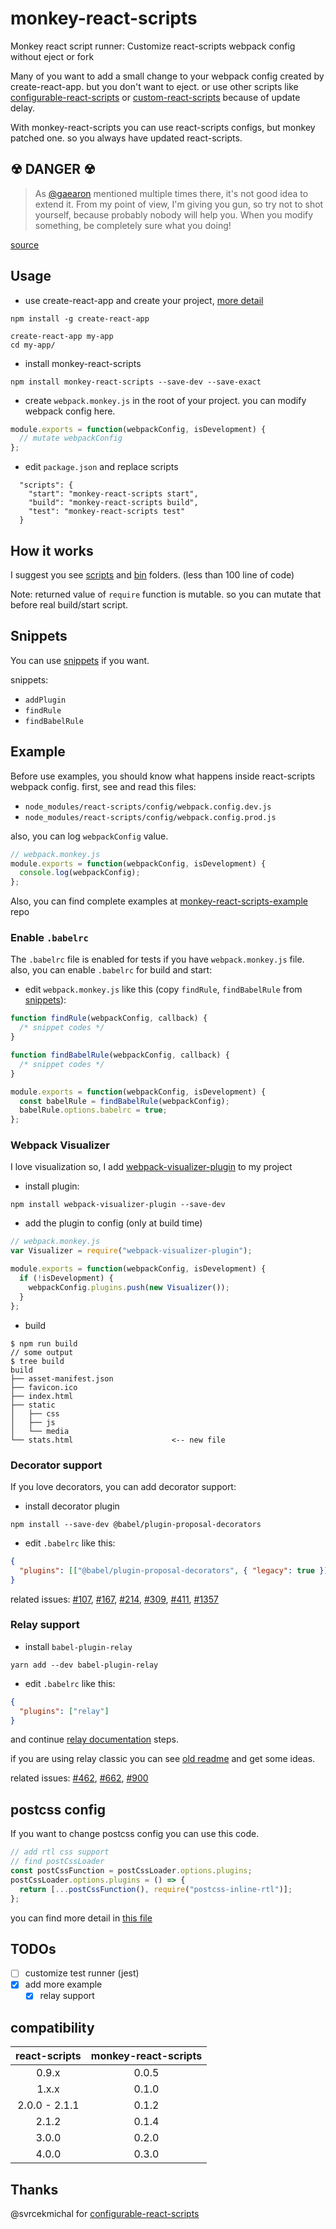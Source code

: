 # monkey-react-scripts

Monkey react script runner: Customize react-scripts webpack config without eject or fork

Many of you want to add a small change to your webpack config created by create-react-app. but you don't want to eject. or
use other scripts like [configurable-react-scripts][configurable-react-scripts] or
[custom-react-scripts][custom-react-scripts] because of update delay.

With monkey-react-scripts you can use react-scripts configs, but monkey patched one. so you always have updated
react-scripts.

## ☢ DANGER ☢

> As [@gaearon](https://github.com/gaearon) mentioned multiple times there, it's not good idea to extend it. From my
> point of view, I'm giving you gun, so try not to shot yourself, because probably nobody will help you. When you modify
> something, be completely sure what you doing!

[source][configurable-react-scripts]

## Usage

- use create-react-app and create your project, [more detail][create-react-app]

```
npm install -g create-react-app

create-react-app my-app
cd my-app/
```

- install monkey-react-scripts

```
npm install monkey-react-scripts --save-dev --save-exact
```

- create `webpack.monkey.js` in the root of your project. you can modify webpack config here.

```js
module.exports = function(webpackConfig, isDevelopment) {
  // mutate webpackConfig
};
```

- edit `package.json` and replace scripts

```
  "scripts": {
    "start": "monkey-react-scripts start",
    "build": "monkey-react-scripts build",
    "test": "monkey-react-scripts test"
  }
```

## How it works

I suggest you see [scripts](scripts) and [bin](bin) folders. (less than 100 line of code)

Note: returned value of `require` function is mutable. so you can mutate that before real build/start script.

## Snippets

You can use [snippets](snippets/cra-4.x.x.md) if you want.

snippets:

- `addPlugin`
- `findRule`
- `findBabelRule`

## Example

Before use examples, you should know what happens inside react-scripts webpack config.
first, see and read this files:

- `node_modules/react-scripts/config/webpack.config.dev.js`
- `node_modules/react-scripts/config/webpack.config.prod.js`

also, you can log `webpackConfig` value.

```js
// webpack.monkey.js
module.exports = function(webpackConfig, isDevelopment) {
  console.log(webpackConfig);
};
```

Also, you can find complete examples at [monkey-react-scripts-example] repo

### Enable `.babelrc`

The `.babelrc` file is enabled for tests if you have `webpack.monkey.js` file. also, you can enable `.babelrc` for build and start:

- edit `webpack.monkey.js` like this (copy `findRule`, `findBabelRule` from [snippets](snippets/cra-4.x.x.md)):

```js
function findRule(webpackConfig, callback) {
  /* snippet codes */
}

function findBabelRule(webpackConfig, callback) {
  /* snippet codes */
}

module.exports = function(webpackConfig, isDevelopment) {
  const babelRule = findBabelRule(webpackConfig);
  babelRule.options.babelrc = true;
};
```

### Webpack Visualizer

I love visualization so, I add [webpack-visualizer-plugin][webpack-visualizer] to my project

- install plugin:

```
npm install webpack-visualizer-plugin --save-dev
```

- add the plugin to config (only at build time)

```js
// webpack.monkey.js
var Visualizer = require("webpack-visualizer-plugin");

module.exports = function(webpackConfig, isDevelopment) {
  if (!isDevelopment) {
    webpackConfig.plugins.push(new Visualizer());
  }
};
```

- build

```
$ npm run build
// some output
$ tree build
build
├── asset-manifest.json
├── favicon.ico
├── index.html
├── static
│   ├── css
│   ├── js
│   └── media
└── stats.html                      <-- new file
```

### Decorator support

If you love decorators, you can add decorator support:

- install decorator plugin

```
npm install --save-dev @babel/plugin-proposal-decorators
```

- edit `.babelrc` like this:

```json
{
  "plugins": [["@babel/plugin-proposal-decorators", { "legacy": true }]]
}
```

related issues: [#107][107], [#167][167], [#214][214], [#309][309], [#411][411], [#1357][1357]

### Relay support

- install `babel-plugin-relay`

```
yarn add --dev babel-plugin-relay
```

- edit `.babelrc` like this:

```json
{
  "plugins": ["relay"]
}
```

and continue [relay documentation][relay-setup] steps.

if you are using relay classic you can see [old readme][old-relay-support] and get some ideas.

related issues: [#462][462], [#662][662], [#900][900]

## postcss config

If you want to change postcss config you can use this code.

```js
// add rtl css support
// find postCssLoader
const postCssFunction = postCssLoader.options.plugins;
postCssLoader.options.plugins = () => {
  return [...postCssFunction(), require("postcss-inline-rtl")];
};
```

you can find more detail in [this file][css-patch]

## TODOs

- [ ] customize test runner (jest)
- [x] add more example
  - [x] relay support

## compatibility

| react-scripts | monkey-react-scripts |
| :-----------: | :------------------: |
|     0.9.x     |        0.0.5         |
|     1.x.x     |        0.1.0         |
| 2.0.0 - 2.1.1 |        0.1.2         |
|     2.1.2     |        0.1.4         |
|     3.0.0     |        0.2.0         |
|     4.0.0     |        0.3.0         |

## Thanks

@svrcekmichal for [configurable-react-scripts][configurable-react-scripts]

[create-react-app]: https://github.com/facebookincubator/create-react-app#tldr
[webpack-visualizer]: https://github.com/chrisbateman/webpack-visualizer
[configurable-react-scripts]: https://github.com/svrcekmichal/configurable-react-scripts
[custom-react-scripts]: https://github.com/kitze/custom-react-scripts
[relay-setup]: https://facebook.github.io/relay/docs/en/installation-and-setup.html
[monkey-react-scripts-example]: https://github.com/monkey-patches/monkey-react-scripts-example
[old-relay-support]: https://github.com/monkey-patches/monkey-react-scripts/blob/b7380bbb873d637cdd6cf911de9f696b90b608fe/README.md#relay-support
[css-patch]: https://github.com/monkey-patches/monkey-react-scripts-example/blob/d759030325ca2d638b1ea0dd44e51655b88d5022/webpack-helpers/cssPatch.js
[107]: https://github.com/facebookincubator/create-react-app/issues/107
[167]: https://github.com/facebookincubator/create-react-app/issues/167
[214]: https://github.com/facebookincubator/create-react-app/issues/214
[309]: https://github.com/facebookincubator/create-react-app/issues/309
[411]: https://github.com/facebookincubator/create-react-app/issues/411
[1357]: https://github.com/facebookincubator/create-react-app/issues/1357
[462]: https://github.com/facebookincubator/create-react-app/issues/462
[662]: https://github.com/facebookincubator/create-react-app/pull/662
[900]: https://github.com/facebookincubator/create-react-app/issues/900
